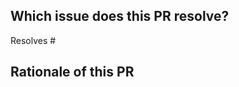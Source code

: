 ## Which issue does this PR resolve?

<!--
For any fixes and enhancements, we usually require an associated issue to be filed where clearly detailed your proposed changes and why they are necessary, which ensures we are aligned and reduces the risk of re-work.

You can use GitHub syntax to link an issue to this PR, such as `Resolves #1000`, which indicates this PR will resolve issue #1000.
-->

Resolves #

## Rationale of this PR

<!--
A clear and concise description of the rationale of the changes, to help our reviewers understand your intent and why it is necessary.

If it already been detailed in the associated issue, please skip this section.
-->
